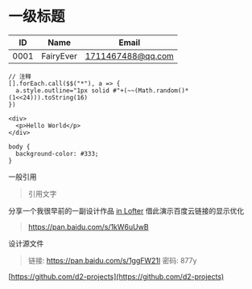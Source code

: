 # 一级标题

| ID | Name | Email |
| --- | --- | --- |
| 0001 | FairyEver | 1711467488@qq.com |

```
// 注释
[].forEach.call($$("*"), a => {
  a.style.outline="1px solid #"+(~~(Math.random()*(1<<24))).toString(16)
})
```

```
<div>
  <p>Hello World</p>
</div>
```

```
body {
  background-color: #333;
}
```

一般引用

> 引用文字

分享一个我很早前的一副设计作品 [in Lofter](http://fairyever.lofter.com/post/16ff00_6796fe8) 借此演示百度云链接的显示优化

> https://pan.baidu.com/s/1kW6uUwB

设计源文件

> 链接: https://pan.baidu.com/s/1ggFW21l 密码: 877y

[https://github.com/d2-projects](https://github.com/d2-projects)